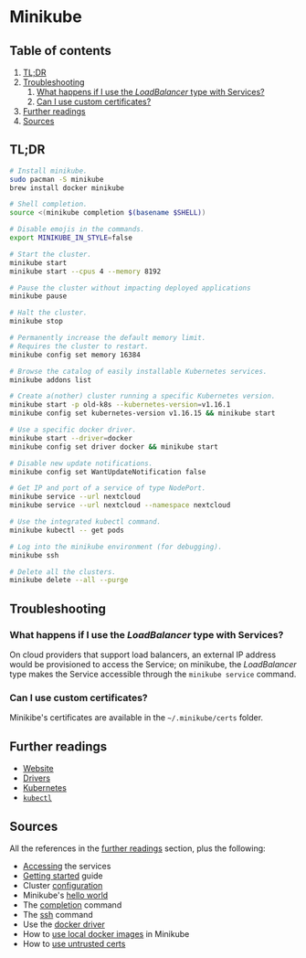 # Minikube

## Table of contents <!-- omit in toc -->

1. [TL;DR](#tldr)
1. [Troubleshooting](#troubleshooting)
   1. [What happens if I use the _LoadBalancer_ type with Services?](#what-happens-if-i-use-the-loadbalancer-type-with-services)
   1. [Can I use custom certificates?](#can-i-use-custom-certificates)
1. [Further readings](#further-readings)
1. [Sources](#sources)

## TL;DR

```sh
# Install minikube.
sudo pacman -S minikube
brew install docker minikube

# Shell completion.
source <(minikube completion $(basename $SHELL))

# Disable emojis in the commands.
export MINIKUBE_IN_STYLE=false

# Start the cluster.
minikube start
minikube start --cpus 4 --memory 8192

# Pause the cluster without impacting deployed applications
minikube pause

# Halt the cluster.
minikube stop

# Permanently increase the default memory limit.
# Requires the cluster to restart.
minikube config set memory 16384

# Browse the catalog of easily installable Kubernetes services.
minikube addons list

# Create a(nother) cluster running a specific Kubernetes version.
minikube start -p old-k8s --kubernetes-version=v1.16.1
minikube config set kubernetes-version v1.16.15 && minikube start

# Use a specific docker driver.
minikube start --driver=docker
minikube config set driver docker && minikube start

# Disable new update notifications.
minikube config set WantUpdateNotification false

# Get IP and port of a service of type NodePort.
minikube service --url nextcloud
minikube service --url nextcloud --namespace nextcloud

# Use the integrated kubectl command.
minikube kubectl -- get pods

# Log into the minikube environment (for debugging).
minikube ssh

# Delete all the clusters.
minikube delete --all --purge
```

## Troubleshooting

### What happens if I use the _LoadBalancer_ type with Services?

On cloud providers that support load balancers, an external IP address would be provisioned to access the Service; on minikube, the _LoadBalancer_ type makes the Service accessible through the `minikube service` command.

### Can I use custom certificates?

Minikibe's certificates are available in the `~/.minikube/certs` folder.

## Further readings

- [Website]
- [Drivers]
- [Kubernetes]
- [`kubectl`][kubectl]

## Sources

All the references in the [further readings] section, plus the following:

- [Accessing] the services
- [Getting started] guide
- Cluster [configuration]
- Minikube's [hello world]
- The [completion] command
- The [ssh] command
- Use the [docker driver]
- How to [use local docker images] in Minikube
- How to [use untrusted certs]

<!-- project's references -->
[accessing]: https://minikube.sigs.k8s.io/docs/handbook/accessing
[completion]: https://minikube.sigs.k8s.io/docs/commands/completion
[configuration]: https://minikube.sigs.k8s.io/docs/handbook/config
[docker driver]: https://minikube.sigs.k8s.io/docs/drivers/docker
[drivers]: https://minikube.sigs.k8s.io/docs/drivers
[getting started]: https://minikube.sigs.k8s.io/docs/start
[ssh]: https://minikube.sigs.k8s.io/docs/commands/ssh
[use untrusted certs]: https://minikube.sigs.k8s.io/docs/handbook/untrusted_certs
[website]: https://minikube.sigs.k8s.io

<!-- internal references -->
[further readings]: #further-readings
[kubectl]: kubectl.md
[kubernetes]: README.md

<!-- external references -->
[hello world]: https://kubernetes.io/docs/tutorials/hello-minikube
[use local docker images]: https://stackoverflow.com/questions/42564058/how-to-use-local-docker-images-with-minikube#62303945
